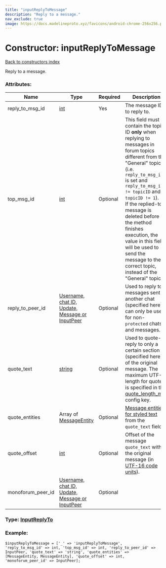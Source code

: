 ```yaml
---
title: "inputReplyToMessage"
description: "Reply to a message."
nav_exclude: true
image: https://docs.madelineproto.xyz/favicons/android-chrome-256x256.png
---
```

# Constructor: inputReplyToMessage  
[Back to constructors index](/API_docs/constructors/index.html)



Reply to a message.

### Attributes:

| Name     |    Type       | Required | Description |
|----------|---------------|----------|-------------|
|reply\_to\_msg\_id|[int](/API_docs/types/int.html) | Yes|The message ID to reply to.|
|top\_msg\_id|[int](/API_docs/types/int.html) | Optional|This field must contain the topic ID **only** when replying to messages in forum topics different from the "General" topic (i.e. `reply_to_msg_id` is set and `reply_to_msg_id != topicID` and `topicID != 1`).  <br>If the replied-to message is deleted before the method finishes execution, the value in this field will be used to send the message to the correct topic, instead of the "General" topic.|
|reply\_to\_peer\_id|[Username, chat ID, Update, Message or InputPeer](/API_docs/types/InputPeer.html) | Optional|Used to reply to messages sent to another chat (specified here), can only be used for non-`protected` chats and messages.|
|quote\_text|[string](/API_docs/types/string.html) | Optional|Used to quote-reply to only a certain section (specified here) of the original message. The maximum UTF-8 length for quotes is specified in the [quote\_length\_max](https://core.telegram.org/api/config#quote-length-max) config key.|
|quote\_entities|Array of [MessageEntity](/API_docs/types/MessageEntity.html) | Optional|[Message entities for styled text](https://core.telegram.org/api/entities) from the `quote_text` field.|
|quote\_offset|[int](/API_docs/types/int.html) | Optional|Offset of the message `quote_text` within the original message (in [UTF-16 code units](https://core.telegram.org/api/entities#entity-length)).|
|monoforum\_peer\_id|[Username, chat ID, Update, Message or InputPeer](/API_docs/types/InputPeer.html) | Optional|



### Type: [InputReplyTo](/API_docs/types/InputReplyTo.html)


### Example:

```
$inputReplyToMessage = ['_' => 'inputReplyToMessage', 'reply_to_msg_id' => int, 'top_msg_id' => int, 'reply_to_peer_id' => InputPeer, 'quote_text' => 'string', 'quote_entities' => [MessageEntity, MessageEntity], 'quote_offset' => int, 'monoforum_peer_id' => InputPeer];
```  
